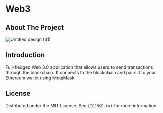 # Web3
<!-- ABOUT THE PROJECT -->
## About The Project


![Untitled design (41)](https://user-images.githubusercontent.com/50199693/152658042-12cc1035-f59b-42ce-80bd-8c2f5db0c244.png)

## Introduction
Full-fledged Web 3.0 application that allows users to send transactions through the blockchain. It connects to the blockchain and pairs it to your Ethereum wallet using MetaMask.

<!-- LICENSE -->
## License

Distributed under the MIT License. See `LICENSE.txt` for more information.

